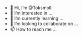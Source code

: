 - 👋 Hi, I’m @Toksmoll
- 👀 I’m interested in ...
- 🌱 I’m currently learning ...
- 💞️ I’m looking to collaborate on ...
- 📫 How to reach me ...

<!---
Toksmoll/Toksmoll is a ✨ special ✨ repository because its `README.md` (this file) appears on your GitHub profile.
You can click the Preview link to take a look at your changes.
--->
